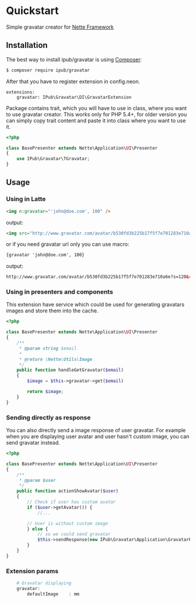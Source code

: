 # Quickstart

Simple gravatar creator for [Nette Framework](http://nette.org/)

## Installation

The best way to install ipub/gravatar is using  [Composer](http://getcomposer.org/):

```sh
$ composer require ipub/gravatar
```

After that you have to register extension in config.neon.

```neon
extensions:
	gravatar: IPub\Gravatar\DI\GravatarExtension
```

Package contains trait, which you will have to use in class, where you want to use gravatar creator. This works only for PHP 5.4+, for older version you can simply copy trait content and paste it into class where you want to use it.

```php
<?php

class BasePresenter extends Nette\Application\UI\Presenter
{
	use IPub\Gravatar\TGravatar;
}
```

## Usage

### Using in Latte

```html
<img n:gravatar="'john@doe.com', 100" />
```

output:

```html
<img src="http://www.gravatar.com/avatar/b530fd3b225b17f5f7e701283e710a6e?s=120&r=g&d=mm" />
```

or if you need gravatar url only you can use macro:

```html
{gravatar 'john@doe.com', 100}
```

output:

```html
http://www.gravatar.com/avatar/b530fd3b225b17f5f7e701283e710a6e?s=120&r=g&d=mm
```

### Using in presenters and components

This extension have service which could be used for generating gravatars images and store them into the cache.

```php
<?php

class BasePresenter extends Nette\Application\UI\Presenter
{
	/**
	 * @param string $email
	 *
	 * @return \Nette\Utils\Image
	 */
	public function handleGetGravatar($email)
	{
		$image = $this->gravatar->get($email)

		return $image;
	}
}
```

### Sending directly as response

You can also directly send a image response of user gravatar. For example when you are displaying user avatar and user hasn't custom image, you can send gravatar instead.

```php
<?php

class BasePresenter extends Nette\Application\UI\Presenter
{
	/**
	 * @param $user
	 */
	public function actionShowAvatar($user)
	{
		// Check if user has custom avatar
		if ($user->getAvatar()) {
			//...

		// User is without custom image
		} else {
			// so we could send gravatar
			$this->sendResponse(new IPub\Gravatar\Application\GravatarResponse($user->getEmail(), 150));
		}
	}
}
```

### Extension params

```php
	# Gravatar displaying
	gravatar:
		defaultImage	: mm
```
